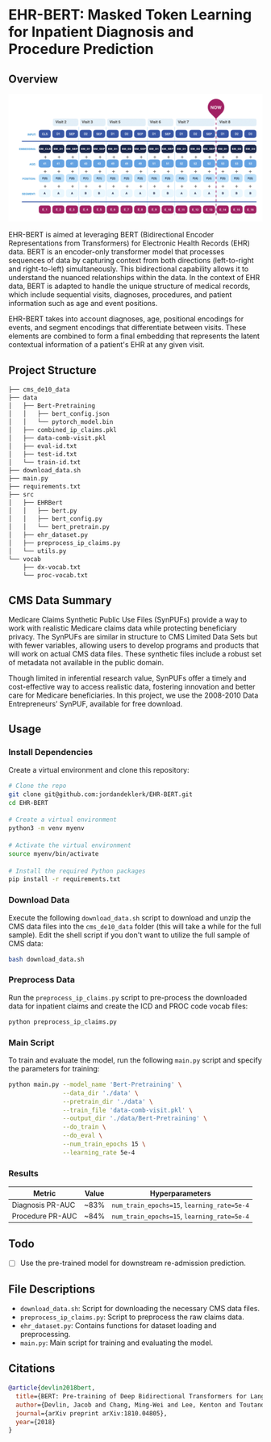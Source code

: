 # EHR-BERT: Masked Token Learning for Inpatient Diagnosis and Procedure Prediction 

## Overview

![BEHRT Architecture](./images/bert.png)

EHR-BERT is aimed at leveraging BERT (Bidirectional Encoder Representations from Transformers) for Electronic Health Records (EHR) data. BERT is an encoder-only transformer model that processes sequences of data by capturing context from both directions (left-to-right and right-to-left) simultaneously. This bidirectional capability allows it to understand the nuanced relationships within the data. In the context of EHR data, BERT is adapted to handle the unique structure of medical records, which include sequential visits, diagnoses, procedures, and patient information such as age and event positions.

EHR-BERT takes into account diagnoses, age, positional encodings for events, and segment encodings that differentiate between visits. These elements are combined to form a final embedding that represents the latent contextual information of a patient's EHR at any given visit.

## Project Structure

```
├── cms_de10_data
├── data
│   ├── Bert-Pretraining
│   │   ├── bert_config.json
│   │   └── pytorch_model.bin
│   ├── combined_ip_claims.pkl
│   ├── data-comb-visit.pkl
│   ├── eval-id.txt
│   ├── test-id.txt
│   └── train-id.txt
├── download_data.sh
├── main.py
├── requirements.txt
├── src
│   ├── EHRBert
│   │   ├── bert.py
│   │   ├── bert_config.py
│   │   └── bert_pretrain.py
│   ├── ehr_dataset.py
│   ├── preprocess_ip_claims.py
│   └── utils.py
└── vocab
    ├── dx-vocab.txt
    └── proc-vocab.txt
```

## CMS Data Summary

Medicare Claims Synthetic Public Use Files (SynPUFs) provide a way to work with realistic Medicare claims data while protecting beneficiary privacy. The SynPUFs are similar in structure to CMS Limited Data Sets but with fewer variables, allowing users to develop programs and products that will work on actual CMS data files. These synthetic files include a robust set of metadata not available in the public domain.

Though limited in inferential research value, SynPUFs offer a timely and cost-effective way to access realistic data, fostering innovation and better care for Medicare beneficiaries. In this project, we use the 2008-2010 Data Entrepreneurs’ SynPUF, available for free download.

## Usage

### Install Dependencies

Create a virtual environment and clone this repository:

```bash
# Clone the repo
git clone git@github.com:jordandeklerk/EHR-BERT.git
cd EHR-BERT

# Create a virtual environment
python3 -m venv myenv

# Activate the virtual environment
source myenv/bin/activate

# Install the required Python packages
pip install -r requirements.txt
```

### Download Data
Execute the following `download_data.sh` script to download and unzip the CMS data files into the `cms_de10_data` folder (this will take a while for the full sample). Edit the shell script if you don't want to utilize the full sample of CMS data:
```bash
bash download_data.sh
```

### Preprocess Data
Run the `preprocess_ip_claims.py` script to pre-process the downloaded data for inpatient claims and create the ICD and PROC code vocab files:
```bash
python preprocess_ip_claims.py
```

### Main Script
To train and evaluate the model, run the following `main.py` script and specify the parameters for training:
```bash
python main.py --model_name 'Bert-Pretraining' \
               --data_dir './data' \
               --pretrain_dir './data' \
               --train_file 'data-comb-visit.pkl' \
               --output_dir './data/Bert-Pretraining' \
               --do_train \
               --do_eval \
               --num_train_epochs 15 \
               --learning_rate 5e-4
```

### Results

| Metric                | Value      | Hyperparameters       |
|-----------------------|------------|-----------------------|
| Diagnosis PR-AUC      | ~83%       | `num_train_epochs=15`, `learning_rate=5e-4` |
| Procedure PR-AUC      | ~84%       | `num_train_epochs=15`, `learning_rate=5e-4` |

## Todo

- [ ] Use the pre-trained model for downstream re-admission prediction.

## File Descriptions

- `download_data.sh`: Script for downloading the necessary CMS data files.
- `preprocess_ip_claims.py`: Script to preprocess the raw claims data.
- `ehr_dataset.py`: Contains functions for dataset loading and preprocessing.
- `main.py`: Main script for training and evaluating the model.

## Citations

```bibtex
@article{devlin2018bert,
  title={BERT: Pre-training of Deep Bidirectional Transformers for Language Understanding},
  author={Devlin, Jacob and Chang, Ming-Wei and Lee, Kenton and Toutanova, Kristina},
  journal={arXiv preprint arXiv:1810.04805},
  year={2018}
}
```
